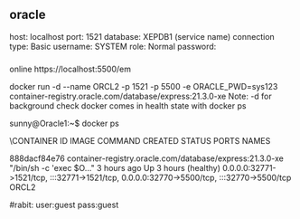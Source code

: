 
## oracle

host: localhost
port: 1521
database: XEPDB1 (service name)
connection type: Basic
username: SYSTEM
role: Normal
password: <your password>
###
online 
https://localhost:5500/em


docker run -d --name ORCL2 -p 1521 -p 5500 -e ORACLE_PWD=sys123 container-registry.oracle.com/database/express:21.3.0-xe
Note: -d for background check docker comes in health state with docker ps

sunny@Oracle1:~$ docker ps

\CONTAINER ID   IMAGE                                                      COMMAND                  CREATED       STATUS                 PORTS                                                                                      NAMES

888dacf84e76   container-registry.oracle.com/database/express:21.3.0-xe   "/bin/sh -c 'exec $O…"   3 hours ago   Up 3 hours (healthy)   0.0.0.0:32771->1521/tcp, :::32771->1521/tcp, 0.0.0.0:32770->5500/tcp, :::32770->5500/tcp   ORCL2


#rabit:
user:guest
pass:guest